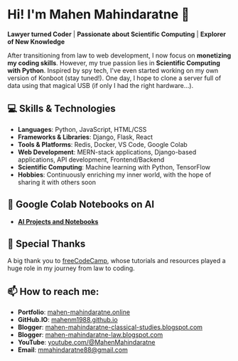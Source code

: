 # Hi! I'm Mahen Mahindaratne 👋

**Lawyer turned Coder** | **Passionate about Scientific Computing** | **Explorer of New Knowledge**

After transitioning from law to web development, I now focus on **monetizing my coding skills**. However, my true passion lies in **Scientific Computing with Python**. Inspired by spy tech, I've even started working on my own version of Konboot (stay tuned!). One day, I hope to clone a server full of data using that magical USB (if only I had the right hardware...).

## 💻 Skills & Technologies

- **Languages**: Python, JavaScript, HTML/CSS
- **Frameworks & Libraries**: Django, Flask, React
- **Tools & Platforms**: Redis, Docker, VS Code, Google Colab
- **Web Development**: MERN-stack applications, Django-based applications, API development, Frontend/Backend
- **Scientific Computing**: Machine learning with Python, TensorFlow
- **Hobbies**: Continuously enriching my inner world, with the hope of sharing it with others soon

## 📂 Google Colab Notebooks on AI

- **[AI Projects and Notebooks](https://drive.google.com/drive/folders/1lhBl23-cVK4slEwI4n_VfWj6TJN4xlfc)**

## 🙏 Special Thanks

A big thank you to [freeCodeCamp](https://www.freecodecamp.org/), whose tutorials and resources played a huge role in my journey from law to coding.

## 📫 How to reach me:

- **Portfolio**: [mahen-mahindaratne.online](https://mahen-mahindaratne.online/)
- **GitHub.IO**: [mahenm1988.github.io](https://mahenm1988.github.io/)
- **Blogger**: [mahen-mahindaratne-classical-studies.blogspot.com](https://mahen-mahindaratne-classical-studies.blogspot.com)
- **Blogger**: [mahen-mahindaratne-law.blogspot.com](https://mahen-mahindaratne-law.blogspot.com)
- **YouTube**: [youtube.com/@MahenMahindaratne](https://www.youtube.com/@MahenMahindaratne)
- **Email**: mmahindaratne88@gmail.com
